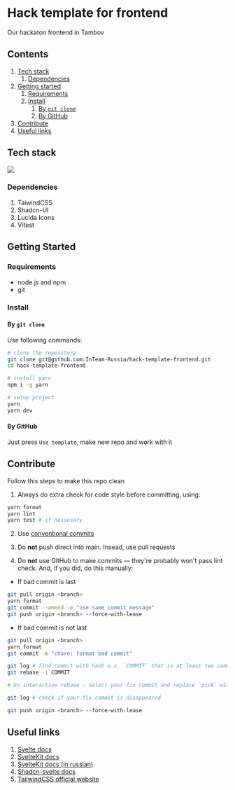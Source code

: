 # Hack template for frontend

Our hackaton frontend in Tambov

## Contents

1. [Tech stack](#tech-stack)
   1. [Dependencies](#dependencies)
2. [Getting started](#getting-started)
   1. [Requirements](#requirements)
   2. [Install](#install)
      1. [By `git clone`](#by-git-clone)
      2. [By GitHub](#by-github)
3. [Contribute](#contribute)
4. [Useful links](#useful-links)

## Tech stack

<img src="https://skillicons.dev/icons?i=svelte,typescript,tailwind,vite" />

### Dependencies

1. TaiwindCSS
2. Shadcn-UI
3. Lucida Icons
4. Vitest

## Getting Started

### Requirements

- node.js and npm
- git

### Install

#### By `git clone`

Use following commands:

```bash
# clone the repository
git clone git@github.com:InTeam-Russia/hack-template-frontend.git
cd hack-template-frontend

# install yarn
npm i -g yarn

# setup project
yarn
yarn dev
```

#### By GitHub

Just press `Use template`, make new repo and work with it

## Contribute

Follow this steps to make this repo clean

1. Always do extra check for code style before committing, using:

```bash
yarn format
yarn lint
yarn test # if nessesary
```

2. Use [conventional commits](https://www.conventionalcommits.org/ru/v1.0.0/)

3. Do **not** push direct into main. Insead, use pull requests

4. Do **not** use GitHub to make commits &mdash; they're probably won't pass lint check. And, if you did, do this manually:

- If bad commit is last

```bash
git pull origin <branch>
yarn format
git commit --amend -m "use same commit message"
git push origin <branch> --force-with-lease
```

- If bad commit is not last

```bash
git pull origin <branch>
yarn format
git commit -m "chore: format bad commit"

git log # find commit with hash e.x. `COMMIT` that is at least two commits higher than bad
git rebase -i COMMIT

# Do interactive rebase - select your fix commit and replace `pick` with `f`. Save and quit your git editor

git log # check if your fix commit is disappeared

git push origin <branch> --force-with-lease
```

## Useful links

1. [Svelte docs](https://svelte.dev/docs/svelte/overview)
2. [SvelteKit docs](https://svelte.dev/docs/kit/introduction)
3. [SvelteKit docs (in russian)](https://svelte-kit.ru/)
4. [Shadcn-svelte docs](https://shadcn-svelte.com/)
5. [TailwindCSS official website](https://tailwindcss.com/docs/)

